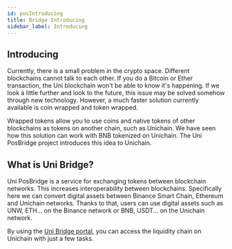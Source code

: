 ```yaml
---
id: posIntroducing
title: Bridge Introducing
sidebar_label: Introducing
---
```


## Introducing 
Currently, there is a small problem in the crypto space. Different blockchains cannot talk to each other. If you do a Bitcoin or Ether transaction, the Uni blockchain won't be able to know it's happening. If we look a little further and look to the future, this issue may be solved somehow through new technology. However, a much faster solution currently available is coin wrapped and token wrapped.

Wrapped tokens allow you to use coins and native tokens of other blockchains as tokens on another chain, such as Unichain. We have seen how this solution can work with BNB tokenized on Unichain. The Uni PosBridge project introduces this idea to Unichain.


## What is Uni Bridge?

Uni PosBridge is a service for exchanging tokens between blockchain networks. This increases interoperability between blockchains. Specifically here we can convert digital assets between Binance Smart Chain, Ethereum and Unichain networks. Thanks to that, users can use digital assets such as UNW, ETH... on the Binance network or BNB, USDT... on the Unichain network.

By using the [Uni Bridge portal](https://posbridge.unichain.world/), you can access the liquidity chain on Unichain with just a few tasks.
